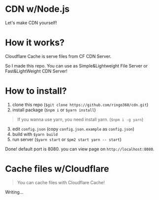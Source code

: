 # CDN w/Node.js
Let's make CDN yourself!

# How it works?
Cloudflare Cache is serve files from CF CDN Server.

So I made this repo. You can use as Simple&Lightweight File Server or Fast&LightWeight CDN Server!

# How to install?
1. clone this repo (`$git clone https://github.com/ringo360/cdn.git`)
2. install package (`$npm i` or `$yarn install`)
> If you wanna use yarn, you need install yarn. (`$npm i -g yarn`)
3. edit `config.json` (copy `config.json.example` as `config.json`)
4. build with `$yarn build`
5. run server (`$yarn start` or `$pm2 start yarn -- start`)

Done! default port is 8080. you can view page on `http://localhost:8080`.

# Cache files w/Cloudflare
> You can cache files with Cloudflare Cache!

Writing...
